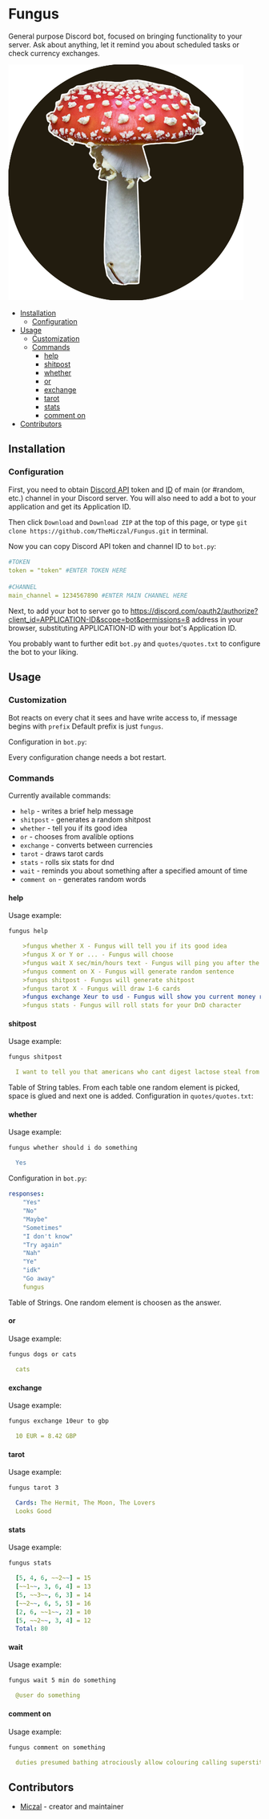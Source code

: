 
<h1>Fungus</h1>

<p>
General purpose Discord bot, focused on bringing functionality to your server. Ask about anything, let it remind you about scheduled tasks or check currency exchanges.
</p>
<p></p>

<img src="screenshots/avatar.png">

<!-- TOC -->

- [Installation](#installation)
  - [Configuration](#configuration)
- [Usage](#usage)
  - [Customization](#customization)
  - [Commands](#commands)
    - [help](#help)
    - [shitpost](#shitpost)
    - [whether](#whether)
    - [or](#or)
    - [exchange](#exchange)
    - [tarot](#tarot)
    - [stats](#stats)
    - [comment on](#comment_on)
- [Contributors](#contributors)

<!-- /TOC -->

## Installation

### Configuration

First, you need to obtain [Discord API](https://discord.com/developers/applications) token and [ID](https://support.discord.com/hc/en-us/articles/206346498-Where-can-I-find-my-User-Server-Message-ID-) of main (or #random, etc.) channel in your Discord server. You will also need to add a bot to your application and get its Application ID.

Then click `Download` and `Download ZIP` at the top of this page, or type `git clone https://github.com/TheMiczal/Fungus.git` in terminal.

Now you can copy Discord API token and channel ID to `bot.py`:

```yaml
#TOKEN
token = "token" #ENTER TOKEN HERE

#CHANNEL
main_channel = 1234567890 #ENTER MAIN CHANNEL HERE
```

Next, to add your bot to server go to <a href="https://discord.com/oauth2/authorize?client_id=APPLICATION-ID&scope=bot&permissions=8">https://discord.com/oauth2/authorize?client_id=APPLICATION-ID&scope=bot&permissions=8</a> address in your browser, substituting APPLICATION-ID with your bot's Application ID.

You probably want to further edit `bot.py` and `quotes/quotes.txt` to configure the bot to your liking.

## Usage

### Customization

Bot reacts on every chat it sees and have write access to, if message begins with `prefix` Default prefix is just `fungus`.

Configuration in `bot.py`:

Every configuration change needs a bot restart.

### Commands

Currently available commands:

- `help` - writes a brief help message
- `shitpost` - generates a random shitpost
- `whether` - tell you if its good idea
- `or` - chooses from avalible options
- `exchange` - converts between currencies
- `tarot` - draws tarot cards
- `stats` - rolls six stats for dnd
- `wait` - reminds you about something after a specified amount of time
- `comment on` - generates random words

#### help

Usage example:

```
fungus help
```

```yml
    >fungus whether X - Fungus will tell you if its good idea
    >fungus X or Y or ... - Fungus will choose
    >fungus wait X sec/min/hours text - Fungus will ping you after the time entered
    >fungus comment on X - Fungus will generate random sentence
    >fungus shitpost - Fungus will generate shitpost
    >fungus tarot X - Fungus will draw 1-6 cards
    >fungus exchange Xeur to usd - Fungus will show you current money rate. Note: Fungus uses polish api, so it converts to PLN by default.
    >fungus stats - Fungus will roll stats for your DnD character
```

#### shitpost

Usage example:

```
fungus shitpost
```

```yml
  I want to tell you that americans who cant digest lactose steal from us in order to destabilize our society and this is why our country is dying
```

Table of String tables. From each table one random element is picked, space is glued and next one is added.
Configuration in `quotes/quotes.txt`:

#### whether

Usage example:

```
fungus whether should i do something
```

```yml
  Yes
```

Configuration in `bot.py`:

```yml
responses:
    "Yes"
    "No"
    "Maybe"
    "Sometimes"
    "I don't know"
    "Try again"
    "Nah"
    "Ye"
    "idk"
    "Go away"
    fungus
```

Table of Strings. One random element is choosen as the answer.

#### or

Usage example:

```
fungus dogs or cats
```

```yml
  cats
```

#### exchange

Usage example:

```
fungus exchange 10eur to gbp 
```

```yml
  10 EUR = 8.42 GBP
```

#### tarot

Usage example:

```
fungus tarot 3
```

```yml
  Cards: The Hermit, The Moon, The Lovers
  Looks Good
```

#### stats

Usage example:

```
fungus stats
```

```yml
  [5, 4, 6, ~~2~~] = 15
  [~~1~~, 3, 6, 4] = 13
  [5, ~~3~~, 6, 3] = 14
  [~~2~~, 6, 5, 5] = 16
  [2, 6, ~~1~~, 2] = 10
  [5, ~~2~~, 3, 4] = 12
  Total: 80
```

#### wait

Usage example:

```
fungus wait 5 min do something
```

```yml
  @user do something
```


#### comment on

Usage example:

```
fungus comment on something
```

```yml
  duties presumed bathing atrociously allow colouring calling superstitious
```

## Contributors

- [Miczal](https://github.com/TheMiczal) - creator and maintainer
